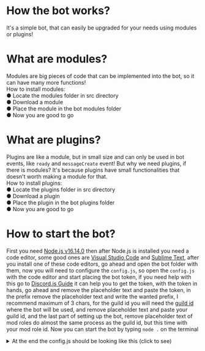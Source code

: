 # How the bot works?

It's a simple bot, that can easily be upgraded for your needs using modules or plugins!

# What are modules?

Modules are big pieces of code that can be implemented into the bot, so it can have many more functions!<br/>
How to install modules:<br/>
● Locate the modules folder in src directory<br/>
● Download a module<br/>
● Place the module in the bot modules folder<br>
● Now you are good to go<br/>

# What are plugins?

Plugins are like a module, but in small size and can only be used in bot events, like `ready` and `messageCreate` event!
But why we need plugins, if there is modules? It's because plugins have small functionalities that doesn't worth making a module for that.<br/>
How to install plugins:<br/>
● Locate the plugins folder in src directory<br/>
● Download a plugin<br/>
● Place the plugin in the bot plugins folder<br/>
● Now you are good to go<br/>

# How to start the bot?

First you need <a href="https://nodejs.org/en/">Node.js v16.14.0</a> then after Node.js is installed you need a code editor, some good ones are <a href="https://code.visualstudio.com">Visual Studio Code</a> and <a href="https://www.sublimetext.com">Sublime Text</a>, after you install one of these code editors, go ahead and open the bot folder with them, now you will need to configure the `config.js`, so open the `config.js` with the code editor and start placing the bot token, if you need help with this go to <a href="https://discordjs.guide/preparations/setting-up-a-bot-application.html#creating-your-bot">Discord.js Guide</a> it can help you to get the token, with the token in hands, go ahead and remove the placeholder text and paste the token, in the prefix remove the placeholder text and write the wanted prefix, I recommend maximum of 3 chars, for the guild id you will need the <a href="https://support.discord.com/hc/pt-br/articles/206346498">guild id<a> where the bot will be used, and remove placeholder text and paste your guild id, and the last part of setting up the bot, remove placeholder text of mod roles do almost the same process as the guild id, but this time with your mod role id. Now you can start the bot by typing `node .` on the terminal

<details>
    <summary>At the end the config.js should be looking like this (click to see)</summary>
    <br />
    <p>
    <img src="https://user-images.githubusercontent.com/84397555/156944199-d781805a-a863-4b06-a735-e20b6290c607.png" alt="image" />
    </p>
</details><br />
